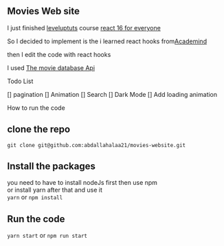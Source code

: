 ## Movies Web site

I just finished [leveluptuts](https://www.leveluptutorials.com/) course [react 16 for everyone](https://www.leveluptutorials.com/tutorials/react-16-for-everyone)

So I decided to implement is the i learned react hooks from[Academind](https://www.youtube.com/watch?v=-MlNBTSg_Ww)

then I edit the code with react hooks

I used [The movie database Api](https://developers.themoviedb.org/3/discover/movie-discover)

Todo List

[] pagination
[] Animation
[] Search
[] Dark Mode
[] Add loading animation


How to run the code

## clone the repo
`git clone git@github.com:abdallahalaa21/movies-website.git`

## Install the packages
you need to have to install nodeJs first then use npm
<br />
or install yarn after that and use it
<br />
`yarn` or `npm install`

## Run the code
`yarn start` or `npm run start`
